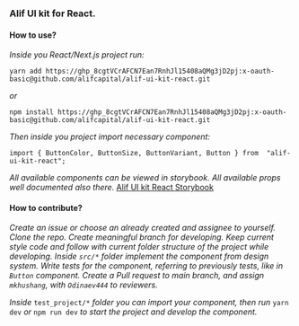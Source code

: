 ### **Alif UI kit for React.**

#### How to use?

*Inside you React/Next.js project run:*

	yarn add https://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:x-oauth-basic@github.com/alifcapital/alif-ui-kit-react.git
*or*

    npm install https://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:x-oauth-basic@github.com/alifcapital/alif-ui-kit-react.git

*Then inside you project import necessary component:*

	import { ButtonColor, ButtonSize, ButtonVariant, Button } from  "alif-ui-kit-react";

*All available components can be viewed in storybook. All available props well documented also there.*
[Alif UI kit React Storybook](https://storybook.alif.tj)  

#### How to contribute?

*Create an issue or choose an already created and assignee to yourself.* 
*Clone the repo. Create meaningful branch for developing.* 
*Keep current style code and follow with current folder structure of the project while developing.
Inside `src/*` folder implement the component from design system. Write tests for the component, referring to previously tests, like in `Button` component. Create a Pull request to main branch, and assign `mkhushang`, with `Odinaev444` to reviewers.*

*Inside* `test_project/*` *folder you can import your component, then run* `yarn dev` *or* `npm run dev` *to start the project and develop the component.*